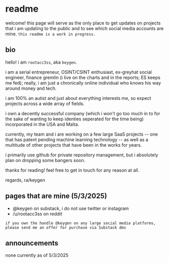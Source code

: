 # readme
welcome! this page will serve as the only place to get updates on projects that i am updating to the public and to see which social media accounts are mine. 
`this readme is a work in progress.`

## bio
hello! i am `rootacc3ss`, aka `keygen`. 

i am a serial entrepreneur, OSINT/CSINT enthusiast, ex-greyhat social engineer, finance gremlin (i live on the charts and in the reports; ES keeps me fed); really, i am just a chronically online individual who knows his way around money and tech.

i am 100% an autist and just about everything interests me, so expect projects across a wide array of fields.

i own a decently successful company (which i won't go too much in to for the sake of wanting to keep identies seperated for the time being) incorporated in the USA and Malta.

currently, my team and i are working on a few large SaaS projects -- one that has patent pending machine learning technology -- as well as a multitude of other projects that have been in the works for years.

i primarily use github for private repository management, but i absolutely plan on dropping some bangers soon.

thanks for reading! feel free to get in touch for any reason at all.

regards,
ra/keygen

## pages that are mine (5/3/2025)
- @keygen on substack, i do not use twitter or instagram
- /u/rootacc3ss on reddit

`if you own the handle @keygen on any large social media platforms, please send me an offer for purchase via Substack dms`

## announcements
none currently as of 5/3/2025
